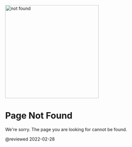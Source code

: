 <div class="center-layout-wide">
  <div class="nf-container l-flex-wrap flex-center">
    <img alt="not found" src="assets/images/support/angular-404.svg" height="300" width="300">
    <div class="nf-response l-flex-wrap center">
      <h1 class="no-anchor no-toc">Page Not Found</h1>
      <p>We're sorry. The page you are looking for cannot be found.</p>
    </div>
  </div>
  <aio-file-not-found-search></aio-file-not-found-search>
</div>

@reviewed 2022-02-28
